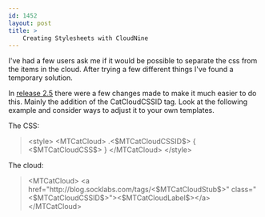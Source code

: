 ```yaml
---
id: 1452
layout: post
title: >
    Creating Stylesheets with CloudNine
---
```


I've had a few users ask me if it would be possible to separate the css from the items in the cloud. After trying a few different things I've found a temporary solution.

In <a href="http://blog.socklabs.com/cloudnine/2006/02/20/cloudnine-25-released/">release 2.5</a> there were a few changes made to make it much easier to do this. Mainly the addition of the CatCloudCSSID tag. Look at the following example and consider ways to adjust it to your own templates.

The CSS:
<blockquote>
&lt;style>
&lt;MTCatCloud>
.&lt;$MTCatCloudCSSID$> {
    &lt;$MTCatCloudCSS$>
}
&lt;/MTCatCloud>
&lt;/style>
</blockquote>

The cloud:
<blockquote>
&lt;MTCatCloud>
&lt;a href="http://blog.socklabs.com/tags/<$MTCatCloudStub$>" class="&lt;$MTCatCloudCSSID$>">&lt;$MTCatCloudLabel$>&lt;/a>
&lt;/MTCatCloud>
</blockquote>
